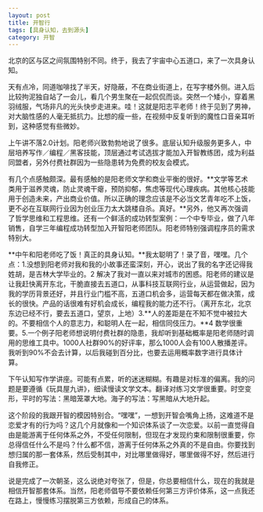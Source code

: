 ```yaml
---
layout: post
title: 开智行
tags: [具身认知，去到源头] 
category: 开智
---
```

北京的区与区之间氛围特别不同。终于，我去了宇宙中心五道口，来了一次具身认知。

天有点冷，同道咖啡找了半天，好隐蔽，不在商业街道上，在写字楼外侧。进入后比较拘泥独自站了一会儿，看几个男生聚在一起侃侃而谈。突然一个矮小，穿着黑羽绒服，气场非凡的光头快步走进来。哇！这就是阳志平老师！终于见到了男神，对大脑性感的人毫无抵抗力。比想的瘦一些，在视频中反复听到的魔性口音亲耳听到，这种感觉有些微妙。

上午讲不落2.0计划。阳老师兴致勃勃地说了很多。底层认知升级服务更多人，中层培养写作／编程／黑客技能，顶层通过考试选拔才能加入开智教练团，成为利益同盟者，另外付费社群因为一些隐患转为免费的校友会模式。

有几个点感触颇深。最有感触的是阳老师文学和商业平衡的很好。**文学等艺术类用于滋养灵魂，防止灵魂干瘪，预防抑郁，焦虑等现代心理疾病。其他核心技能用于创造未来，产出商业价值。所以正确的理念应该是不必当文艺青年吃不上饭，更不必在互联网行业因为创业压力太大跳楼自杀。真好。**另外，他又再次强调了哲学思维和工程思维。还有一个鲜活的成功转型案例：一个中专毕业，做了八年销售，自学三年编程成功转型加入开智阳老师团队。阳老师特别强调程序员的需求特别大。

**中午和阳老师吃了饭！真正的具身认知。**我太聪明了！录了音，嘿嘿。几个点：1.没想到阳老师对我和我的小故事还蛮深刻，开心，说出了我的名字还记得我姓胡，是吉林大学毕业的。2 解决了我对一直以来对城市的困惑。阳老师的建议是让我赶快离开东北，干脆直接去五道口，从事科技互联网行业，从运营做起，因为我的学历背景还好，并且行业门槛不高，五道口机会多，运营每天都在做决策，成长的很快。产品的话很难有好机会成长，编程我的能力还不行。（离开东北，北京东边已经不行，要去五道口，望京，上地）3.**人的差距是在不知不觉中被拉大的。不要相信个人的意志力，和聪明人在一起，相信同伎压力。**4 数学很重要。5.一个例子阳老师想说明付费社群的隐患，我却听到基础概率是阳老师随时调用的思维工具中。1000人社群90%的好评率，那么1000人会有100人散播差评。我听到90%不会去计算，以后我碰到百分比，也要去运用概率数字进行具体计算。

下午认知写作学讲座。可能有点累，听的迷迷糊糊。有趣是对标准的偏离。我的问题是要遵循《玩具屋九讲》，细读慢读文学文本。翻译对练习文学很重要。时空变形，平时的写法：黑暗笼罩大地。海子的写法：写黑暗从大地升起。

这个阶段的我跟开智的模因特别合。“嘿嘿”，一想到开智会嘴角上扬，这难道不是恋爱才有的行为吗？这几个月就像和一个知识体系谈了一次恋爱。以前一直觉得自由是能游离于任何体系之外，不受任何限制，但现在才发现约束和限制很重要，你总得信任什么不是吗？什么都不信，游离于任何体系之外真的不是自由。你要找到想归属的那一套体系，然后受制其中，对比哪里做得好，哪里做得不好，然后进行自我修正。

说是完成了一次朝圣，这么说绝对夸张了，但是，你总要相信什么，现在的我就是相信开智那套体系。当然，阳老师倡导不要依赖任何第三方评价体系，这一点我还在路上，慢慢练习摆脱第三方依赖，形成自己的体系。